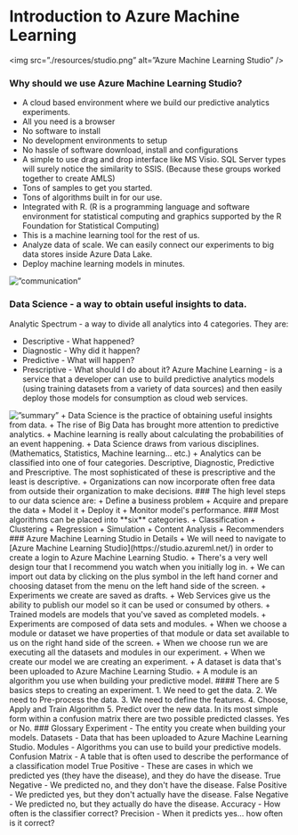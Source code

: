 # Introduction to Azure Machine Learning

<img src=”./resources/studio.png” alt=”Azure Machine Learning Studio” />

### Why should we use Azure Machine Learning Studio?
+ A cloud based environment where we build our predictive analytics experiments.
+ All you need is a browser
+ No software to install
+ No development environments to setup
+ No hassle of software download, install and configurations
+ A simple to use drag and drop interface like MS Visio.
SQL Server types will surely notice the similarity to SSIS. (Because these groups worked together to create AMLS)
+ Tons of samples to get you started.
+ Tons of algorithms built in for our use.
+ Integrated with R. (R is a programming language and software environment for statistical computing and graphics supported by the R Foundation for Statistical Computing)
+ This is a machine learning tool for the rest of us.
+ Analyze data of scale. We can easily connect our experiments to big data stores inside Azure Data Lake.
+ Deploy machine learning models in minutes.

<img src=”./resources/communication.png” alt=”communication” />

### Data Science - a way to obtain useful insights to data.
Analytic Spectrum - a way to divide all analytics into 4 categories. They are:
+ Descriptive - What happened?
+ Diagnostic - Why did it happen?
+ Predictive - What will happen?
+ Prescriptive - What should I do about it?
Azure Machine Learning - is a service that a developer can use to build predictive analytics models (using training datasets from a variety of data sources) and then easily deploy those models for consumption as cloud web services.
<img src=”./resources/summary.png” alt=”summary” />
+ Data Science is the practice of obtaining useful insights from data.
+ The rise of Big Data has brought more attention to predictive analytics.
+ Machine learning is really about calculating the probabilities of an event happening.
+ Data Science draws from various disciplines. (Mathematics, Statistics, Machine learning... etc.)
+ Analytics can be classified into one of four categories. Descriptive, Diagnostic, Predictive and Prescriptive. The most sophisticated of these is prescriptive and the least is descriptive.
+ Organizations can now incorporate often free data from outside their organization to make decisions.
### The high level steps to our data science are: 
+ Define a business problem
+ Acquire and prepare the data
+ Model it
+ Deploy it
+ Monitor model's performance.
### Most algorithms can be placed into **six** categories. 
+ Classification
+ Clustering
+ Regression 
+ Simulation
+ Content Analysis 
+ Recommenders
### Azure Machine Learning Studio in Details 
+ We will need to navigate to [Azure Machine Learning Studio](https://studio.azureml.net/) in order to create a login to Azure Machine Learning Studio.
+ There's a very well design tour that I recommend you watch when you initially log in.
+ We can import out data by clicking on the plus symbol in the left hand corner and choosing dataset from the menu on the left hand side of the screen.
+ Experiments we create are saved as drafts.
+ Web Services give us the ability to publish our model so it can be used or consumed by others.
+ Trained models are models that you've saved as completed models.
+ Experiments are composed of data sets and modules.
+ When we choose a module or dataset we have properties of that module or data set available to us on the right hand side of the screen.
+ When we choose run we are executing all the datasets and modules in our experiment.
+ When we create our model we are creating an experiment.
+ A dataset is data that's been uploaded to Azure Machine Learning Studio.
+ A module is an algorithm you use when building your predictive model.
#### There are 5 basics steps to creating an experiment.
1. We need to get the data.
2. We need to Pre-process the data.
3. We need to define the features.
4. Choose, Apply and Train Algorithm
5. Predict over the new data.
In its most simple form within a confusion matrix there are two possible predicted classes. Yes or No.
### Glossary
Experiment - The entity you create when building your models.
Datasets - Data that has been uploaded to Azure Machine Learning Studio.
Modules - Algorithms you can use to build your predictive models.
Confusion Matrix - A table that is often used to describe the performance of a classification model
True Positive - These are cases in which we predicted yes (they have the disease), and they do have the disease.
True Negative - We predicted no, and they don't have the disease.
False Positive - We predicted yes, but they don't actually have the disease.
False Negative - We predicted no, but they actually do have the disease.
Accuracy - How often is the classifier correct?
Precision - When it predicts yes... how often is it correct?
